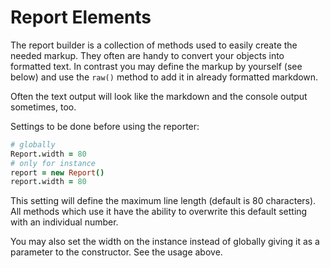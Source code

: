 Report Elements
=================================================

The report builder is a collection of methods used to easily create the needed
markup. They often are handy to convert your objects into formatted text. In
contrast you may define the markup by yourself (see below) and use the `raw()`
method to add it in already formatted markdown.

Often the text output will look like the markdown and the console output sometimes,
too.

Settings to be done before using the reporter:

``` coffee
# globally
Report.width = 80
# only for instance
report = new Report()
report.width = 80
```

This setting will define the maximum line length (default is 80 characters). All
methods which use it have the ability to overwrite this default setting with an
individual number.

You may also set the width on the instance instead of globally giving it as a
parameter to the constructor. See the usage above.
